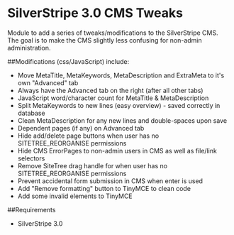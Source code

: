SilverStripe 3.0 CMS Tweaks
===========================
Module to add a series of tweaks/modifications to the SilverStripe CMS.
The goal is to make the CMS slightly less confusing for non-admin administration.

##Modifications (css/JavaScript) include:
* Move MetaTitle, MetaKeywords, MetaDescription and ExtraMeta to it's own "Advanced" tab
* Always have the Advanced tab on the right (after all other tabs)
* JavaScript word/character count for MetaTitle & MetaDescription
* Split MetaKeywords to new lines (easy overview) - saved correctly in database
* Clean MetaDescription for any new lines and double-spaces upon save
* Dependent pages (if any) on Advanced tab
* Hide add/delete page buttons when user has no SITETREE_REORGANISE permissions
* Hide CMS ErrorPages to non-admin users in CMS as well as file/link selectors
* Remove SiteTree drag handle for when user has no SITETREE_REORGANISE permissions
* Prevent accidental form submission in CMS when enter is used
* Add "Remove formatting" button to TinyMCE to clean code
* Add some invalid elements to TinyMCE

##Requirements
* SilverStripe 3.0